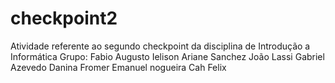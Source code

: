 # checkpoint2
Atividade referente ao segundo checkpoint da disciplina de Introdução a Informática
Grupo:
Fabio Augusto
Ielison
Ariane Sanchez
João Lassi
Gabriel Azevedo
Danina Fromer
Emanuel nogueira
Cah Felix
